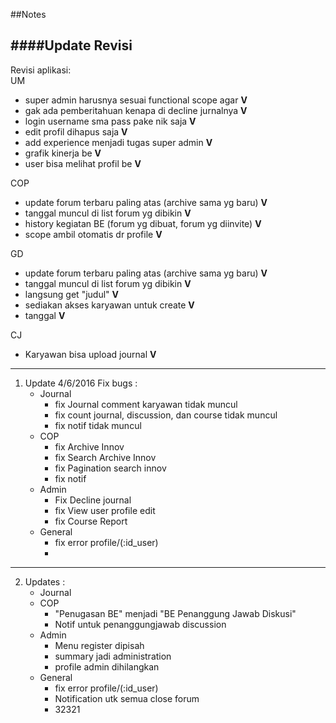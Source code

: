 ##Notes

####Update Revisi
---
Revisi aplikasi:  
UM
+ super admin harusnya sesuai functional scope agar __V__
+ gak ada pemberitahuan kenapa di decline jurnalnya __V__
+ login username sma pass pake nik saja __V__
+ edit profil dihapus saja __V__
+ add experience menjadi tugas super admin __V__
+ grafik kinerja be __V__
+ user bisa melihat profil be __V__

COP 
+ update forum terbaru paling atas (archive sama yg baru) __V__
+ tanggal muncul di list forum yg dibikin __V__
+ history kegiatan BE (forum yg dibuat, forum yg diinvite) __V__
+ scope ambil otomatis dr profile __V__

GD
+ update forum terbaru paling atas (archive sama yg baru) __V__
+ tanggal muncul di list forum yg dibikin __V__
+ langsung get "judul" __V__
+ sediakan akses karyawan untuk create __V__
+ tanggal __V__

CJ
+ Karyawan bisa upload journal __V__

---
1. Update 4/6/2016
Fix bugs :
	- Journal
		+ fix Journal comment karyawan tidak muncul
		+ fix count journal, discussion, dan course tidak muncul
		+ fix notif tidak muncul
	- COP
		+ fix Archive Innov
		+ fix Search Archive Innov
		+ fix Pagination search innov
		+ fix notif
	- Admin
		+ Fix Decline journal
		+ fix View user profile edit
		+ fix Course Report
	- General
		+ fix error profile/(:id_user)
		+ 
		
----
2. Updates :
	- Journal
	- COP
		+ "Penugasan BE" menjadi "BE Penanggung Jawab Diskusi" 
		+ Notif untuk penanggungjawab discussion
	- Admin
		+ Menu register dipisah
		+ summary jadi administration
		+ profile admin dihilangkan
	- General
		+ fix error profile/(:id_user)
		+ Notification utk semua close forum
		+ 32321   
